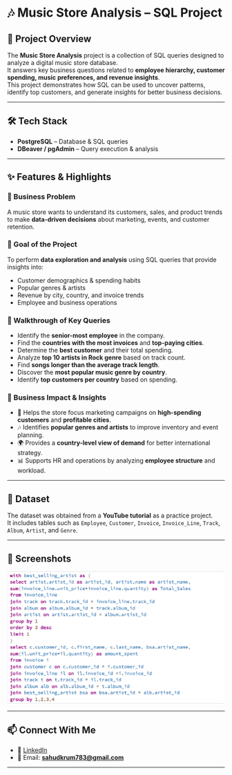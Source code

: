 # 🎶 Music Store Analysis – SQL Project  

## 📌 Project Overview  
The **Music Store Analysis** project is a collection of SQL queries designed to analyze a digital music store database.  
It answers key business questions related to **employee hierarchy, customer spending, music preferences, and revenue insights**.  
This project demonstrates how SQL can be used to uncover patterns, identify top customers, and generate insights for better business decisions.  

---

## 🛠 Tech Stack  
- **PostgreSQL** – Database & SQL queries  
- **DBeaver / pgAdmin** – Query execution & analysis  

---

## ✨ Features & Highlights  

### 🔹 Business Problem  
A music store wants to understand its customers, sales, and product trends to make **data-driven decisions** about marketing, events, and customer retention.  

### 🔹 Goal of the Project  
To perform **data exploration and analysis** using SQL queries that provide insights into:  
- Customer demographics & spending habits  
- Popular genres & artists  
- Revenue by city, country, and invoice trends  
- Employee and business operations  

### 🔹 Walkthrough of Key Queries  
- Identify the **senior-most employee** in the company.  
- Find the **countries with the most invoices** and **top-paying cities**.  
- Determine the **best customer** and their total spending.  
- Analyze **top 10 artists in Rock genre** based on track count.  
- Find **songs longer than the average track length**.  
- Discover the **most popular music genre by country**.  
- Identify **top customers per country** based on spending.  

### 🔹 Business Impact & Insights  
- 🎯 Helps the store focus marketing campaigns on **high-spending customers** and **profitable cities**.  
- 🎶 Identifies **popular genres and artists** to improve inventory and event planning.  
- 🌍 Provides a **country-level view of demand** for better international strategy.  
- 📊 Supports HR and operations by analyzing **employee structure** and workload.  

---

## 📂 Dataset  
The dataset was obtained from a **YouTube tutorial** as a practice project.  
It includes tables such as `Employee`, `Customer`, `Invoice`, `Invoice_Line`, `Track`, `Album`, `Artist`, and `Genre`.  

---

## 📸 Screenshots  
![Query Screenshots](https://github.com/sahudkrum783-sketch/Music-Store-Analysis---SQL-Project/blob/main/screenshots/Screenshot%201.png)


---

## 📫 Connect With Me  
- 💼 [LinkedIn](https://www.linkedin.com/in/anushkasahu783/)  
- 📧 Email: **sahudkrum783@gmail.com**  

---
